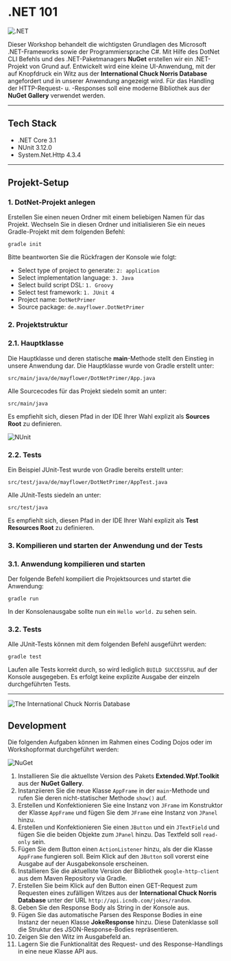 
# .NET 101

![.NET](https://github.com/christopherstock/DotNetPrimer/raw/master/_ASSET/readme/logo_dotnet.png)

Dieser Workshop behandelt die wichtigsten Grundlagen des Microsoft .NET-Frameworks sowie der Programmiersprache C#. Mit Hilfe des DotNet CLI Befehls
 und des .NET-Paketmanagers **NuGet** erstellen wir ein .NET-Projekt von Grund auf. Entwickelt wird eine kleine UI-Anwendung, mit der
 auf Knopfdruck ein Witz aus der **International Chuck Norris Database** angefordert und in unserer Anwendung
 angezeigt wird. Für das Handling der HTTP-Request- u. -Responses soll eine moderne Bibliothek aus der **NuGet Gallery** verwendet werden.

<hr>

## Tech Stack

- .NET Core 3.1
- NUnit 3.12.0
- System.Net.Http 4.3.4

<hr>

## Projekt-Setup

### 1. DotNet-Projekt anlegen

Erstellen Sie einen neuen Ordner mit einem beliebigen Namen für das Projekt. Wechseln Sie in diesen Ordner und
 initialisieren Sie ein neues Gradle-Projekt mit dem folgenden Befehl:

`gradle init`

Bitte beantworten Sie die Rückfragen der Konsole wie folgt:

- Select type of project to generate: `2: application`
- Select implementation language: `3. Java`
- Select build script DSL: `1. Groovy`
- Select test framework: `1. JUnit 4`
- Project name: `DotNetPrimer`
- Source package: `de.mayflower.DotNetPrimer`


### 2. Projektstruktur

### 2.1. Hauptklasse

Die Hauptklasse und deren statische **main**-Methode stellt den Einstieg in unsere Anwendung dar. Die Hauptklasse wurde
 von Gradle erstellt unter:

`src/main/java/de/mayflower/DotNetPrimer/App.java`

Alle Sourcecodes für das Projekt siedeln somit an unter:

`src/main/java`

Es empfiehlt sich, diesen Pfad in der IDE Ihrer Wahl explizit als **Sources Root** zu definieren.

![NUnit](https://github.com/christopherstock/DotNetPrimer/raw/master/_ASSET/readme/logo_nunit.png)

### 2.2. Tests

Ein Beispiel JUnit-Test wurde von Gradle bereits erstellt unter:

`src/test/java/de/mayflower/DotNetPrimer/AppTest.java`

Alle JUnit-Tests siedeln an unter:

`src/test/java`

Es empfiehlt sich, diesen Pfad in der IDE Ihrer Wahl explizit als **Test Resources Root** zu definieren.


### 3. Kompilieren und starten der Anwendung und der Tests

### 3.1. Anwendung kompilieren und starten

Der folgende Befehl kompiliert die Projektsources und startet die Anwendung:

`gradle run`

In der Konsolenausgabe sollte nun ein `Hello world.` zu sehen sein.


### 3.2. Tests

Alle JUnit-Tests können mit dem folgenden Befehl ausgeführt werden:

`gradle test`

Laufen alle Tests korrekt durch, so wird lediglich `BUILD SUCCESSFUL` auf der Konsole ausgegeben. Es erfolgt keine
 explizite Ausgabe der einzeln durchgeführten Tests.

<hr>

![The International Chuck Norris Database](https://github.com/christopherstock/DotNetPrimer/raw/master/_ASSET/readme/chuck.jpg)

## Development

Die folgenden Aufgaben können im Rahmen eines Coding Dojos oder im Workshopformat durchgeführt werden:

![NuGet](https://github.com/christopherstock/DotNetPrimer/raw/master/_ASSET/readme/logo_nuget.png)

1. Installieren Sie die aktuellste Version des Pakets **Extended.Wpf.Toolkit** aus der **NuGet Gallery**.
2. Instanziieren Sie die neue Klasse `AppFrame` in der `main`-Methode und rufen Sie deren nicht-statischer Methode
 `show()` auf.
3. Erstellen und Konfektionieren Sie eine Instanz von `JFrame` im Konstruktor der Klasse `AppFrame` und fügen Sie dem
 `JFrame` eine Instanz von `JPanel` hinzu. 
4. Erstellen und Konfektionieren Sie einen `JButton` und ein `JTextField` und fügen Sie die beiden Objekte zum
 `JPanel` hinzu. Das Textfeld soll `read-only` sein.
5. Fügen Sie dem Button einen `ActionListener` hinzu, als der die Klasse `AppFrame` fungieren soll.
 Beim Klick auf den `JButton` soll vorerst eine Ausgabe auf der Ausgabekonsole erscheinen.
6. Installieren Sie die aktuellste Version der Bibliothek `google-http-client` aus dem Maven Repository via Gradle.
7. Erstellen Sie beim Klick auf den Button einen GET-Request zum Requesten eines zufälligen Witzes aus der 
 **International Chuck Norris Database** unter der URL `http://api.icndb.com/jokes/random`.
8. Geben Sie den Response Body als String in der Konsole aus.
9. Fügen Sie das automatische Parsen des Response Bodies in eine Instanz der neuen Klasse **JokeResponse** hinzu.
 Diese Datenklasse soll die Struktur des JSON-Response-Bodies repräsentieren.
10. Zeigen Sie den Witz im Ausgabefeld an.
11. Lagern Sie die Funktionalität des Request- und des Response-Handlings in eine neue Klasse API aus.

